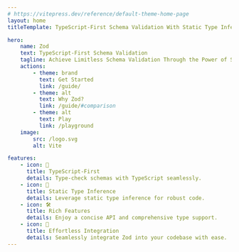 ```yaml
---
# https://vitepress.dev/reference/default-theme-home-page
layout: home
titleTemplate: TypeScript-First Schema Validation With Static Type Inference

hero:
    name: Zod
    text: TypeScript-First Schema Validation
    tagline: Achieve Limitless Schema Validation Through the Power of Static Type Inference.
    actions:
        - theme: brand
          text: Get Started
          link: /guide/
        - theme: alt
          text: Why Zod?
          link: /guide/#comparison
        - theme: alt
          text: Play
          link: /playground
    image:
        src: /logo.svg
        alt: Vite

features:
    - icon: 🌟
      title: TypeScript-First
      details: Type-check schemas with TypeScript seamlessly.
    - icon: 🚀
      title: Static Type Inference
      details: Leverage static type inference for robust code.
    - icon: 🛠️
      title: Rich Features
      details: Enjoy a concise API and comprehensive type support.
    - icon: 🔄
      title: Effortless Integration
      details: Seamlessly integrate Zod into your codebase with ease.
---
```


<script setup>
    import HomeSponsors from '#docs/components/HomeSponsors.vue'
</script>

<HomeSponsors />
